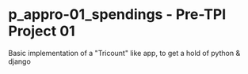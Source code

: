 # p_appro-01_spendings - Pre-TPI Project 01 

Basic implementation of a "Tricount" like app, to get a hold of python & django
